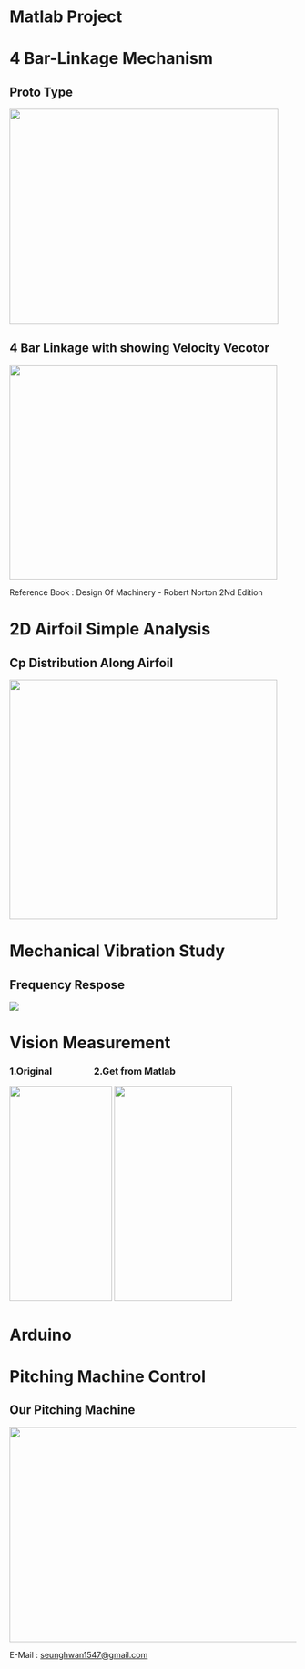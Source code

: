 # <h1>Matlab Project</h1>

# 4 Bar-Linkage Mechanism
<h2>Proto Type</h2>
<img style="-webkit-user-select: none;margin: auto;cursor: zoom-in;" src="https://user-images.githubusercontent.com/29113928/77227900-e2bdaf00-6bc6-11ea-9761-6f7677dadf73.PNG" width="472" height="377">
<h2>4 Bar Linkage with showing Velocity Vecotor</h2>
<img style="-webkit-user-select: none;margin: auto;cursor: zoom-in;" src="https://user-images.githubusercontent.com/29113928/77227930-22849680-6bc7-11ea-991b-05e5d36d1246.PNG" width="470" height="377">

Reference Book : Design Of Machinery - Robert Norton 2Nd Edition

# 2D Airfoil Simple Analysis
<h2>Cp Distribution Along Airfoil </h2>
<img style="-webkit-user-select: none;margin: auto;cursor: zoom-in;" src="https://user-images.githubusercontent.com/29113928/77228632-f3245880-6bcb-11ea-913f-a8799dc63054.PNG" width="470" height="420">

# Mechanical Vibration Study
<h2>Frequency Respose</h2>
<img style="-webkit-user-select: none;margin: auto;" src="https://user-images.githubusercontent.com/29113928/77229892-c411e500-6bd3-11ea-8b53-c160ce40b139.png">

# Vision Measurement 
<h3>1.Original &nbsp; &nbsp; &nbsp; &nbsp; &nbsp; &nbsp; &nbsp; &nbsp; &nbsp; 2.Get from Matlab</h3>
<div>
<img style="-webkit-user-select: none;margin: auto;cursor: zoom-in;" src="https://user-images.githubusercontent.com/29113928/77230264-6632cc80-6bd6-11ea-8dd6-4763cb0e1518.jpg" width="180" height="377">
<img style="-webkit-user-select: none;margin: auto;cursor: zoom-in;" src="https://user-images.githubusercontent.com/29113928/77230267-66cb6300-6bd6-11ea-8cf3-9e5114cb4315.png" width="207" height="377">
</div>  
  
# <h1>Arduino</h1>

# Pitching Machine Control
<h2>Our Pitching Machine</h2>
<img style="-webkit-user-select: none;margin: auto;cursor: zoom-in;" src="https://user-images.githubusercontent.com/29113928/77230663-29b4a000-6bd9-11ea-945c-c71e3cd36cca.PNG" width="652" height="377">

E-Mail : seunghwan1547@gmail.com
